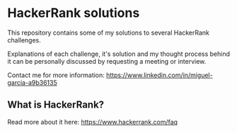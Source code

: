 # HackerRank solutions
This repository contains some of my solutions to several HackerRank challenges.

Explanations of each challenge, it's solution and my thought process behind it can be personally discussed by requesting a meeting or interview.

Contact me for more information: https://www.linkedin.com/in/miguel-garcia-a9b36135


## What is HackerRank?
Read more about it here: https://www.hackerrank.com/faq
